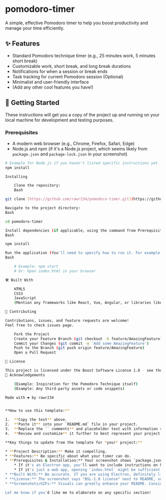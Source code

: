# pomodoro-timer

A simple, effective Pomodoro timer to help you boost productivity and manage your time efficiently.

## ✨ Features

* Standard Pomodoro technique timer (e.g., 25 minutes work, 5 minutes short break)
* Customizable work, short break, and long break durations
* Notifications for when a session or break ends
* Task tracking for current Pomodoro session (Optional)
* Minimalist and user-friendly interface
* (Add any other cool features you have!)

## 🚀 Getting Started

These instructions will get you a copy of the project up and running on your local machine for development and testing purposes.

### Prerequisites

* A modern web browser (e.g., Chrome, Firefox, Safari, Edge)
* Node.js and npm (if it's a Node.js project, which seems likely from `package.json` and `package-lock.json` in your screenshot)

```bash
# Example for Node.js if you haven't listed specific instructions yet
npm install

Installing

    Clone the repository:
    Bash

git clone [https://github.com/rawr234/pomodoro-timer.git](https://github.com/rawr234/pomodoro-timer.git)

Navigate to the project directory:
Bash

cd pomodoro-timer

Install dependencies (if applicable, using the command from Prerequisites):
Bash

npm install

Run the application (You'll need to specify how to run it. For example, if it's a simple web app, it might be opening index.html, or if it uses a development server):
Bash

    # Example: npm start
    # Or: Open index.html in your browser

🛠️ Built With

    HTML5
    CSS3
    JavaScript
    (Mention any frameworks like React, Vue, Angular, or libraries like Electron if you used them. From your file list, it seems like a vanilla JS, HTML, CSS project, possibly with Electron given preload.js and main.js which are common in Electron apps.)

🤝 Contributing

Contributions, issues, and feature requests are welcome!
Feel free to check issues page.

    Fork the Project
    Create your Feature Branch (git checkout -b feature/AmazingFeature)
    Commit your Changes (git commit -m 'Add some AmazingFeature')
    Push to the Branch (git push origin feature/AmazingFeature)
    Open a Pull Request

📝 License

This project is licensed under the Boost Software License 1.0 - see the LICENSE file for details.
🙏 Acknowledgements

    (Example: Inspiration for the Pomodoro Technique itself)
    (Example: Any third-party assets or code snippets)

Made with ❤️ by rawr234


**How to use this template:**

1.  **Copy the text** above.
2.  **Paste it** into your `README.md` file in your project.
3.  **Replace the `` comments** and placeholder text with information specific to your `pomodoro-timer`.
4.  **Review and customize** it further to best represent your project. For example, if you have a live demo, add a link to it!

**Key things to update from the template for *your* project:**

* **Project Description:** Make it compelling.
* **Features:** Be specific about what your timer can do.
* **Prerequisites & Installation:** Your screenshot shows `package.json`, `main.js`, `preload.js`, `renderer.js`. This strongly suggests a Node.js and possibly an Electron project.
    * If it's an Electron app, you'll want to include instructions on how to build and run it (e.g., `npm start`, `npm run build`).
    * If it's just a web app, opening `index.html` might be sufficient.
* **Built With:** Be accurate. If you are using Electron, definitely list it.
* **License:** The screenshot says "BSL-1.0 license" next to README, so the Boost Software License 1.0 is likely correct. Ensure your `https://www.google.com/search?q=LICENSE` file contains the full text of this license.
* **Screenshots/GIFs:** Visuals can greatly enhance your README. Consider adding a screenshot or a short GIF of your timer in action.

Let me know if you'd like me to elaborate on any specific section!
